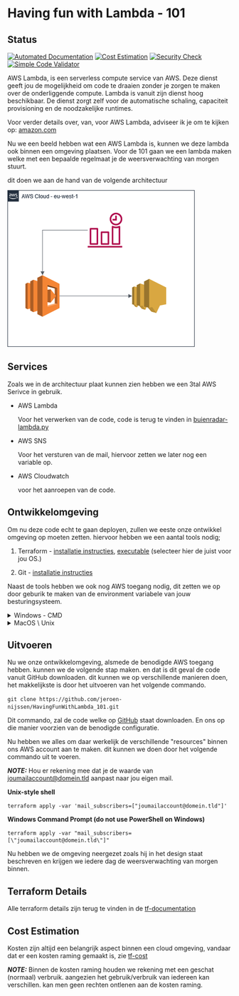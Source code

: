 # Having fun with Lambda - 101

## Status
[![Automated Documentation](https://github.com/jeroen-nijssen/HavingFunWithLambda_101/actions/workflows/Automated_Documentation.yaml/badge.svg?branch=main)](https://github.com/jeroen-nijssen/HavingFunWithLambda_101/actions/workflows/Automated_Documentation.yaml)
[![Cost Estimation](https://github.com/jeroen-nijssen/HavingFunWithLambda_101/actions/workflows/Cost_quote.yaml/badge.svg?branch=main)](https://github.com/jeroen-nijssen/HavingFunWithLambda_101/actions/workflows/Cost_quote.yaml)
[![Security Check](https://github.com/jeroen-nijssen/HavingFunWithLambda_101/actions/workflows/Security_Check.yaml/badge.svg?branch=main)](https://github.com/jeroen-nijssen/HavingFunWithLambda_101/actions/workflows/Security_Check.yaml)
[![Simple Code Validator](https://github.com/jeroen-nijssen/HavingFunWithLambda_101/actions/workflows/Simple_Code_Validator.yaml/badge.svg?branch=main)](https://github.com/jeroen-nijssen/HavingFunWithLambda_101/actions/workflows/Simple_Code_Validator.yaml)


AWS Lambda, is een serverless compute service van AWS. Deze dienst geeft jou de mogelijkheid om code te draaien zonder je zorgen te maken over de onderliggende compute. Lambda is vanuit zijn dienst hoog beschikbaar. De dienst zorgt zelf voor de automatische schaling, capaciteit provisioning en de noodzakelijke runtimes.

Voor verder details over, van, voor AWS Lambda, adviseer ik je om te kijken op: [amazon.com](https://aws.amazon.com/lambda/)

Nu we een beeld hebben wat een AWS Lambda is, kunnen we deze lambda ook binnen een omgeving plaatsen. Voor de 101 gaan we een lambda maken welke met een bepaalde regelmaat je de weersverwachting van morgen stuurt.

dit doen we aan de hand van de volgende architectuur

![ ](./documentation/architecture.png)

## Services

Zoals we in de architectuur plaat kunnen zien hebben we een 3tal AWS Serivce in gebruik.

- AWS Lambda

    Voor het verwerken van de code, code is terug te vinden in [buienradar-lambda.py](./buienradar/buienradar-lambda.py)

- AWS SNS

    Voor het versturen van de mail, hiervoor zetten we later nog een variable op.

- AWS Cloudwatch

    voor het aanroepen van de code.

## Ontwikkelomgeving

Om nu deze code echt te gaan deployen, zullen we eeste onze ontwikkel omgeving op moeten zetten.
hiervoor hebben we een aantal tools nodig;

1. Terraform - [installatie instructies](https://learn.hashicorp.com/tutorials/terraform/install-cli), [executable](https://releases.hashicorp.com/terraform/1.2.2) (selecteer hier de juist voor jou OS.)

2. Git - [installatie instructies](https://github.com/git-guides/install-git)

Naast de tools hebben we ook nog AWS toegang nodig, dit zetten we op door geburik te maken van de environment variabele van jouw besturingsysteem.

<details>
  <summary>
  Windows - CMD
  </summary>

    SET AWS_ACCESS_KEY_ID='Jouw Access Key ID'
    SET AWS_SECRET_ACCESS_KEY='Jow Secret Access Key'

</details>

<details>
  <summary>
  MacOS \ Unix
  </summary>

    export AWS_ACCESS_KEY_ID='Jouw Access Key ID'
    export AWS_SECRET_ACCESS_KEY='Jow Secret Access Key'

</details>

## Uitvoeren

Nu we onze ontwikkelomgeving, alsmede de benodigde AWS toegang hebben. kunnen we de volgende stap maken. en dat is dit geval de code vanuit GitHub downloaden. dit kunnen we op verschillende manieren doen, het makkelijkste is door het uitvoeren van het volgende commando.

`git clone https://github.com/jeroen-nijssen/HavingFunWithLambda_101.git`

Dit commando, zal de code welke op [GitHub](https://github.com/jeroen-nijssen/HavingFunWithLambda_101) staat downloaden. En ons op die manier voorzien van de benodigde configuratie.

Nu hebben we alles om daar werkelijk de verschillende "resources" binnen ons AWS account aan te maken. dit kunnen we doen door het volgende commando uit te voeren.

**_NOTE:_** Hou er rekening mee dat je de waarde van joumailaccount@domein.tld aanpast naar jou eigen mail.

**Unix-style shell**

    terraform apply -var 'mail_subscribers=["joumailaccount@domein.tld"]'

**Windows Command Prompt (do not use PowerShell on Windows)**

    terraform apply -var "mail_subscribers=[\"joumailaccount@domein.tld\"]"

Nu hebben we de omgeving neergezet zoals hij in het design staat beschreven en krijgen we iedere dag de weersverwachting van morgen binnen.

## Terraform Details

Alle terraform details zijn terug te vinden in de [tf-documentation](tf-documentation.md)

## Cost Estimation

Kosten zijn altijd een belangrijk aspect binnen een cloud omgeving, vandaar dat er een kosten raming gemaakt is, zie [tf-cost](tf-cost.md)

**_NOTE:_** Binnen de kosten raming houden we rekening met een geschat (normaal) verbruik. aangezien het gebruik/verbruik van iedereen kan verschillen. kan men geen rechten ontlenen aan de kosten raming.
